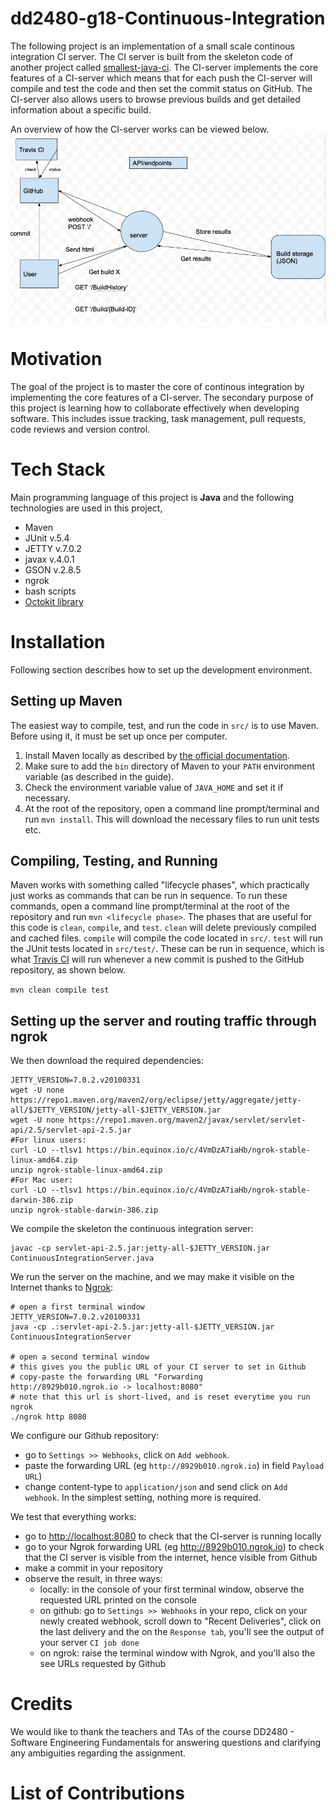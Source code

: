 # dd2480-g18-Continuous-Integration
The following project is an implementation of a small scale continous integration CI server. The CI server is built from the skeleton code of another project called [smallest-java-ci](https://github.com/KTH-DD2480/smallest-java-ci). The CI-server implements the core features of a CI-server which means that for each push the CI-server will compile and test the code and then set the commit status on GitHub. 
The CI-server also allows users to browse previous builds and get detailed information about a specific build. 

An overview of how the CI-server works can be viewed below.
![alt text](CI-overview.png "CI-overview")


# Motivation 
The goal of the project is to master the core of continous integration by implementing the core features of a CI-server. The secondary purpose of this project is learning how to collaborate effectively when developing software. This includes issue tracking, task management, pull requests, code reviews and version control.  

# Tech Stack 
Main programming language of this project is **Java** and the following technologies are used in this project, 
* Maven 
* JUnit v.5.4 
* JETTY v.7.0.2
* javax v.4.0.1
* GSON v.2.8.5
* ngrok
* bash scripts
* [Octokit library](https://docs.github.com/en/rest/overview/libraries#java)

# Installation
Following section describes how to set up the development environment. 

## Setting up Maven
The easiest way to compile, test, and run the code in `src/` is to use Maven. Before using it, it must be set up once per computer.
1. Install Maven locally as described by [the official documentation](https://maven.apache.org/install.html).
2. Make sure to add the `bin` directory of Maven to your `PATH` environment variable (as described in the guide).
3. Check the environment variable value of `JAVA_HOME` and set it if necessary. 
4. At the root of the repository, open a command line prompt/terminal and run `mvn install`. This will download the necessary files to run unit tests etc.

## Compiling, Testing, and Running
Maven works with something called "lifecycle phases", which practically just works as commands that can be run in sequence. To run these commands, open a command line prompt/terminal at the root of the repository and run `mvn <lifecycle phase>`. The phases that are useful for this code is `clean`, `compile`, and `test`. `clean` will delete previously compiled and cached files. `compile` will compile the code located in `src/`. `test` will run the JUnit tests located in `src/test/`. These can be run in sequence, which is what [Travis CI](https://docs.travis-ci.com/) will run whenever a new commit is pushed to the GitHub repository, as shown below.

`mvn clean compile test`

## Setting up the server and routing traffic through ngrok

We then download the required dependencies:
```
JETTY_VERSION=7.0.2.v20100331
wget -U none https://repo1.maven.org/maven2/org/eclipse/jetty/aggregate/jetty-all/$JETTY_VERSION/jetty-all-$JETTY_VERSION.jar
wget -U none https://repo1.maven.org/maven2/javax/servlet/servlet-api/2.5/servlet-api-2.5.jar
#For linux users: 
curl -LO --tlsv1 https://bin.equinox.io/c/4VmDzA7iaHb/ngrok-stable-linux-amd64.zip
unzip ngrok-stable-linux-amd64.zip 
#For Mac user:
curl -LO --tlsv1 https://bin.equinox.io/c/4VmDzA7iaHb/ngrok-stable-darwin-386.zip
unzip ngrok-stable-darwin-386.zip
```

We compile the skeleton the continuous integration server:
```
javac -cp servlet-api-2.5.jar:jetty-all-$JETTY_VERSION.jar ContinuousIntegrationServer.java
```

We run the server on the machine, and we may make it visible on the Internet thanks to [Ngrok](https://ngrok.com/):
```
# open a first terminal window
JETTY_VERSION=7.0.2.v20100331
java -cp .:servlet-api-2.5.jar:jetty-all-$JETTY_VERSION.jar ContinuousIntegrationServer

# open a second terminal window
# this gives you the public URL of your CI server to set in Github
# copy-paste the forwarding URL "Forwarding                    http://8929b010.ngrok.io -> localhost:8080"
# note that this url is short-lived, and is reset everytime you run ngrok
./ngrok http 8080

```

We configure our Github repository:

* go to `Settings >> Webhooks`, click on `Add webhook`.
* paste the forwarding URL (eg `http://8929b010.ngrok.io`) in field `Payload URL`)
* change content-type to `application/json` and send click on `Add webhook`. In the simplest setting, nothing more is required.

We test that everything works:

* go to <http://localhost:8080> to check that the CI-server is running locally
* go to your Ngrok forwarding URL (eg <http://8929b010.ngrok.io>) to check that the CI server is visible from the internet, hence visible from Github
* make a commit in your repository
* observe the result, in three ways:
  * locally: in the console of your first terminal window, observe the requested URL printed on the console
  * on github: go to `Settings >> Webhooks` in your repo, click on your newly created webhook, scroll down to "Recent Deliveries", click on the last delivery and the on the `Response tab`, you'll see the output of your server `CI job done`
  * on ngrok: raise the terminal window with Ngrok, and you'll also the see URLs requested by Github

# Credits 
We would like to thank the teachers and TAs of the course DD2480 - Software Engineering Fundamentals for answering questions and clarifying any ambiguities regarding the assignment. 


# List of Contributions
